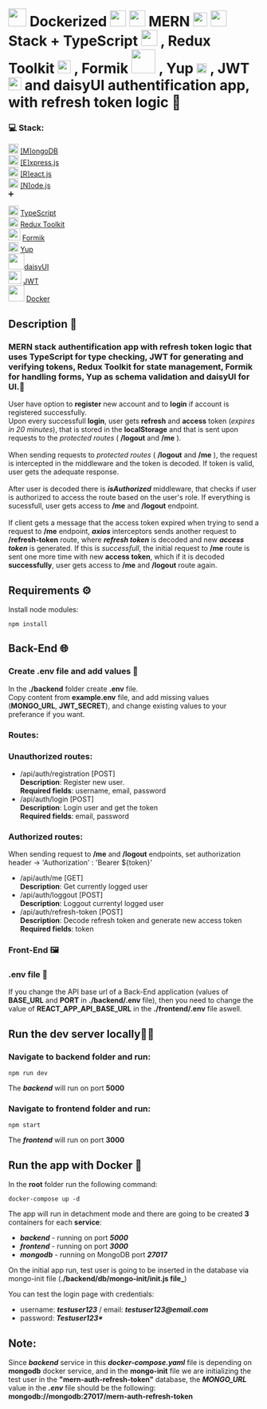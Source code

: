 # <img src="https://cdn.icon-icons.com/icons2/2107/PNG/512/file_type_docker_icon_130643.png" width="36"/> Dockerized <img src="https://cdn.icon-icons.com/icons2/2415/PNG/512/mongodb_original_logo_icon_146424.png" width="32px"> <img src="https://cdn.icon-icons.com/icons2/2699/PNG/512/expressjs_logo_icon_169185.png" width="32px"/> MERN <img src="https://cdn.icon-icons.com/icons2/2415/PNG/512/react_original_logo_icon_146374.png" width="28px"/> <img src="https://cdn.icon-icons.com/icons2/2415/PNG/512/nodejs_plain_logo_icon_146409.png" width="32px"/> Stack + TypeScript <img src="https://cdn.icon-icons.com/icons2/2415/PNG/512/typescript_plain_logo_icon_146316.png" width="32px"/> , Redux Toolkit <img src='https://cdn.icon-icons.com/icons2/2415/PNG/512/redux_original_logo_icon_146365.png' width='26px'> , Formik <img src='https://user-images.githubusercontent.com/4060187/61057426-4e5a4600-a3c3-11e9-9114-630743e05814.png' width='48px'> , Yup <img src='https://cdn.icon-icons.com/icons2/2000/PNG/512/cool_smiley_sunglasses_icon_123402.png' width='20px'> , JWT <img src='https://jwt.io/img/pic_logo.svg' width='26px'> and daisyUI authentification app, with refresh token logic 🙌

### 💻 Stack: <br/>

<img src="https://cdn.icon-icons.com/icons2/2415/PNG/512/mongodb_original_logo_icon_146424.png" width="20px"/> [[M]ongoDB](https://www.mongodb.com/)<br>
<img src="https://cdn.icon-icons.com/icons2/2415/PNG/512/express_original_logo_icon_146527.png" width="20px"/> [[E]xpress.js](https://expressjs.com/)<br>
<img src="https://cdn.icon-icons.com/icons2/2415/PNG/512/react_original_logo_icon_146374.png" width="20px"/> [[R]eact.js](https://reactjs.org/)<br>
<img src="https://cdn.icon-icons.com/icons2/2415/PNG/512/nodejs_plain_logo_icon_146409.png" width="20px"/> [[N]ode.js](https://nodejs.org/en/)<br>
➕

<img src="https://cdn.icon-icons.com/icons2/2415/PNG/512/typescript_plain_logo_icon_146316.png" width="20"/> [TypeScript](https://www.typescriptlang.org/)<br/>
<img src="https://cdn.icon-icons.com/icons2/2415/PNG/512/redux_original_logo_icon_146365.png" width="20"/> [Redux Toolkit](https://redux-toolkit.js.org/)<br/>
<img src='https://user-images.githubusercontent.com/4060187/61057426-4e5a4600-a3c3-11e9-9114-630743e05814.png' width='24px'> [Formik](https://formik.org/)
<br/>
<img src='https://cdn.icon-icons.com/icons2/2000/PNG/512/cool_smiley_sunglasses_icon_123402.png' width='20px'> [Yup](https://www.npmjs.com/package/yup)
<br/>
<img src='https://cdn.icon-icons.com/icons2/3914/PNG/512/daisyui_logo_icon_249080.png' width='32px'>[daisyUI](https://daisyui.com/)<br/>
<img src='https://jwt.io/img/pic_logo.svg' width='26px'> [JWT](https://jwt.io/)
<br/>
<img src='https://cdn.icon-icons.com/icons2/2107/PNG/512/file_type_docker_icon_130643.png' width='32px'> [Docker](https://www.docker.com/)

## Description 📑

### MERN stack authentification app with refresh token logic that uses TypeScript for type checking, JWT for generating and verifying tokens, Redux Toolkit for state management, Formik for handling forms, Yup as schema validation and daisyUI for UI.🤗<br>

User have option to **register** new account and to **login** if account is registered successfully.<br>
Upon every successfull **login**, user gets **refresh** and **access** token (_expires in 20 minutes_), that is stored in the **localStorage** and that is sent upon requests to the _protected routes_ ( **/logout** and **/me** ).<br> <br>
When sending requests to _protected routes_ ( **/logout** and **/me** ), the request is intercepted in the middleware and the token is decoded.
If token is valid, user gets the adequate response.<br><br>
After user is decoded there is _**isAuthorized**_ middleware, that checks if user is authorized to access the route based on the user's role.
If everything is sucessfull, user gets access to **/me** and **/logout** endpoint.<br><br>
If client gets a message that the access token expired when trying to send a request to **/me** endpoint, **_axios_** interceptors sends another request to **/refresh-token** route, where **_refresh token_** is decoded and new **_access token_** is generated.
If this is _successfull_, the initial request to **/me** route is sent one more time with new **access token**, which if it is decoded **successfully**, user gets access to **/me** and **/logout** route again.

## Requirements ⚙️

Install node modules: <br>

```
npm install
```

## Back-End 🌐

### Create .env file and add values 📄

In the **./backend** folder create **.env** file.<br>
Copy content from **example.env** file, and add missing values (**MONGO_URL**, **JWT_SECRET**), and change existing values to your preferance if you want.

### Routes: <br>

### Unauthorized routes: <br>

- /api/auth/registration [POST]<br/>
  **Description**: Register new user.<br/>
  **Required fields**: username, email, password
- /api/auth/login [POST]<br/>
  **Description**: Login user and get the token<br/>
  **Required fields**: email, password

### Authorized routes: <br>

When sending request to **/me** and **/logout** endpoints, set authorization header -> 'Authorization' : 'Bearer ${token}'<br/>

- /api/auth/me [GET]<br/>
  **Description**: Get currently logged user <br/>
- /api/auth/loggout [POST]<br/>
  **Description**: Loggout currentyl logged user <br/>
- /api/auth/refresh-token [POST]<br/>
  **Description**: Decode refresh token and generate new access token <br/>
  **Required fields**: token

### Front-End 🖼️

### .env file 📄

If you change the API base url of a Back-End application (values of **BASE_URL** and **PORT** in **./backend/.env** file), then you need to change the value of **REACT_APP_API_BASE_URL** in the **./frontend/.env** file aswell.

## Run the dev server locally👨‍💻

### Navigate to **backend** folder and run:

```
npm run dev
```

The **_backend_** will run on port **5000**

### Navigate to **frontend** folder and run:

```
npm start
```

The **_frontend_** will run on port **3000**

## Run the app with Docker 🐋

In the **root** folder run the following command:

```
docker-compose up -d
```

The app will run in detachment mode and there are going to be created **3** containers for each **service**:

- **_backend_** - running on port **_5000_**
- **_frontend_** - running on port **_3000_**
- **_mongodb_** - running on MongoDB port **_27017_**

On the initial app run, test user is going to be inserted in the database via mongo-init file (**./backend/db/mongo-init/init.js file\_**)

You can test the login page with credentials:

- username: **_testuser123_** / email: **_testuser123@email.com_**
- password: **_Testuser123\*_**

## Note:

Since **_backend_** service in this **_docker-compose.yaml_** file is depending on **mongodb** docker service, and in the **mongo-init** file we are initializing the test user in the **"mern-auth-refresh-token"** database, the **_MONGO_URL_** value in the **_.env_** file should be the following: **mongodb://mongodb:27017/mern-auth-refresh-token**

